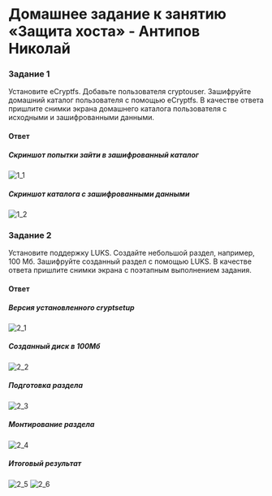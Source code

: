 # Домашнее задание к занятию «Защита хоста» - Антипов Николай

### Задание 1
Установите eCryptfs.
Добавьте пользователя cryptouser.
Зашифруйте домашний каталог пользователя с помощью eCryptfs.
В качестве ответа пришлите снимки экрана домашнего каталога пользователя с исходными и зашифрованными данными.

#### Ответ
##### Скриншот попытки зайти в зашифрованный каталог
![1_1](https://github.com/NikolayAntipov/DB_13-02/assets/132283141/f6c88194-c18e-41d3-bad9-9a5c0690004d)

##### Скриншот каталога с зашифрованными данными
![1_2](https://github.com/NikolayAntipov/DB_13-02/assets/132283141/44334254-7ef6-4689-932b-a91cb07dd548)


### Задание 2
Установите поддержку LUKS.
Создайте небольшой раздел, например, 100 Мб.
Зашифруйте созданный раздел с помощью LUKS.
В качестве ответа пришлите снимки экрана с поэтапным выполнением задания.

#### Ответ
##### Версия установленного cryptsetup
![2_1](https://github.com/NikolayAntipov/DB_13-02/assets/132283141/4e49c804-2d47-4cc9-b0b4-8c9a0811aed8)

##### Созданный диск в 100Мб
![2_2](https://github.com/NikolayAntipov/DB_13-02/assets/132283141/c6ff0dec-c2bb-4ea4-b19a-f94368ecd6a0)

##### Подготовка раздела
![2_3](https://github.com/NikolayAntipov/DB_13-02/assets/132283141/0524bc27-6172-4c3a-af53-a65b56d36810)

##### Монтирование раздела
![2_4](https://github.com/NikolayAntipov/DB_13-02/assets/132283141/d99d5fe4-a854-4d99-8fdd-40fdecd2be35)

##### Итоговый результат
![2_5](https://github.com/NikolayAntipov/DB_13-02/assets/132283141/44250ac4-e892-4966-a587-ece35710c396)
![2_6](https://github.com/NikolayAntipov/DB_13-02/assets/132283141/e8bc0576-8a13-4edf-878e-1e1d18c1b4f5)






